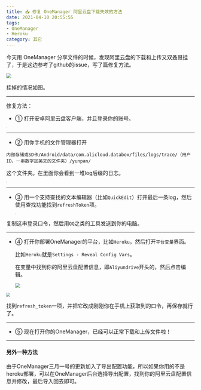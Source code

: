 ```yaml
---
title: 📥 修复 OneManager 阿里云盘下载失效的方法
date: 2021-04-10 20:55:55
tags: 
- OneManager
- Heroku
category: 其它
---
```




今天用 OneManager 分享文件的时候，发现阿里云盘的下载和上传又双叒叕挂了，于是这边参考了github的issue，写了篇修复方法。

<img src="https://www.helloimg.com/images/2021/06/06/ByuM1g.jpg" style="zoom:80%;" />

挂掉的情况如图。



----

修复方法：

- ① 打开安卓阿里云盘客户端，并且登录你的账号。

<img src="https://www.helloimg.com/images/2021/06/06/ByuOLn.jpg" style="zoom:10%;" />

-----

- ② 用你手机的文件管理器打开

```
内部存储或SD卡/Android/data/com.alicloud.databox/files/logs/trace/（用户ID，一串数字加英文的文件夹）/yunpan/
```

这个文件夹。在里面你会看到一堆log后缀的日志。

<img src="https://www.helloimg.com/images/2021/06/06/Byu2lM.jpg" style="zoom:10%;" />

-----

- ③ 用一个支持查找的文本编辑器（比如`QuickEdit`）打开最后一条log，然后使用查找功能找到`refreshToken`项。

  <img src="https://www.helloimg.com/images/2021/06/06/ByuOLn.jpg" style="zoom:10%;" />

复制这串登录口令，然后用`QQ`之类的工具发送到你的电脑。

-----

- ④ 打开你部署OneManager的平台，比如`Heroku`，然后打开`平台变量`界面。

  比如`Heroku`就是`Settings - Reveal Config Vars`。

  在变量中找到你的阿里云盘配置信息，即`Aliyundrive`开头的，然后点击编辑。

  <img src="https://www.helloimg.com/images/2021/06/06/ByubrX.jpg" style="zoom:80%;" />

<img src="https://www.helloimg.com/images/2021/06/06/Byu9R6.jpg" style="zoom:60%;" />

找到`refresh_token`一项，并把它改成刚刚你在手机上获取到的口令，再保存就行了。

-----

- ⑤ 现在打开你的OneManager，已经可以正常下载和上传文件啦！

-----

#### 另外一种方法

由于OneManager三月一号的更新加入了导出配置功能，所以如果你用的不是heroku部署，可以在OneManager后台选择导出配置，找到你的阿里云盘配置信息并修改，最后导入回去即可。